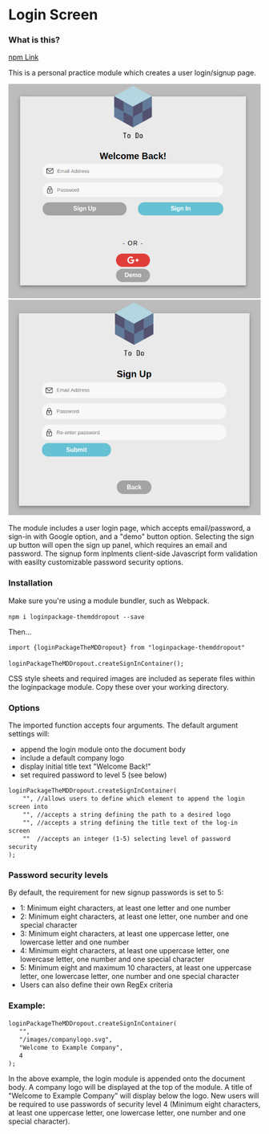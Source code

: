 # Login Screen
### What is this?
[npm Link](https://www.npmjs.com/package/loginpackage-themddropout)

This is a personal practice module which creates a user login/signup page. 

![example of login module](/images/login1.png) ![example2 of login module](/images/login2.png)

The module includes a user login page, which accepts email/password, a sign-in with Google option, and a "demo" button option. 
Selecting the sign up button will open the sign up panel, which requires an email and password. The signup form inplments client-side Javascript form validation with easilty customizable password security options. 

### Installation 
Make sure you're using a module bundler, such as Webpack. 

`npm i loginpackage-themddropout --save`

Then...
```
import {loginPackageTheMDDropout} from "loginpackage-themddropout"

loginPackageTheMDDropout.createSignInContainer();
```
CSS style sheets and required images are included as seperate files within the loginpackage module. Copy these over your working directory. 

### Options
The imported function accepts four arguments. The default argument settings will:
 * append the login module onto the document body
 * include a default company logo
 * display initial title text "Welcome Back!"
 * set required password to level 5 (see below)
```
loginPackageTheMDDropout.createSignInContainer(
    "", //allows users to define which element to append the login screen into
    "", //accepts a string defining the path to a desired logo
    "", //accepts a string defining the title text of the log-in screen
    ""  //accepts an integer (1-5) selecting level of password security
);
```
### Password security levels
By default, the requirement for new signup passwords is set to 5: 
 * 1: Minimum eight characters, at least one letter and one number
 * 2: Minimum eight characters, at least one letter, one number and one special character
 * 3: Minimum eight characters, at least one uppercase letter, one lowercase letter and one number
 * 4: Minimum eight characters, at least one uppercase letter, one lowercase letter, one number and one special character
 * 5: Minimum eight and maximum 10 characters, at least one uppercase letter, one lowercase letter, one number and one special character
 * Users can also define their own RegEx criteria 

 ### Example: 
 ```
loginPackageTheMDDropout.createSignInContainer(
    "", 
    "/images/companylogo.svg", 
    "Welcome to Example Company", 
    4 
);
```
In the above example, the login module is appended onto the document body. A company logo will be displayed at the top of the module. A title of "Welcome to Example Company" will display below the logo. New users will be required to use passwords of security level 4 (Minimum eight characters, at least one uppercase letter, one lowercase letter, one number and one special character).
